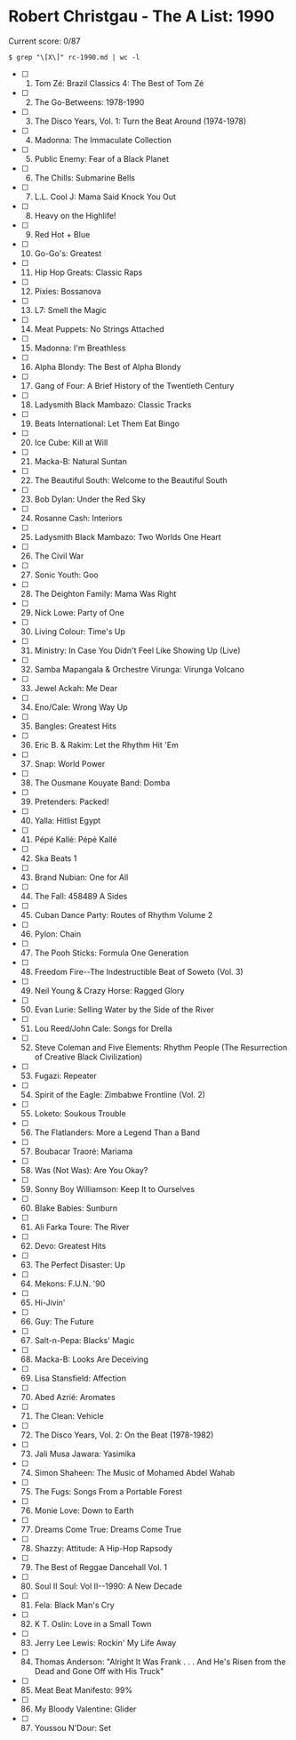 # Robert Christgau - The A List: 1990

Current score: 0/87

`$ grep "\[X\]" rc-1990.md | wc -l`

- [ ] 1. Tom Zé: Brazil Classics 4: The Best of Tom Zé
- [ ] 2. The Go-Betweens: 1978-1990
- [ ] 3. The Disco Years, Vol. 1: Turn the Beat Around (1974-1978)
- [ ] 4. Madonna: The Immaculate Collection
- [ ] 5. Public Enemy: Fear of a Black Planet
- [ ] 6. The Chills: Submarine Bells
- [ ] 7. L.L. Cool J: Mama Said Knock You Out
- [ ] 8. Heavy on the Highlife!
- [ ] 9. Red Hot + Blue
- [ ] 10. Go-Go's: Greatest
- [ ] 11. Hip Hop Greats: Classic Raps
- [ ] 12. Pixies: Bossanova
- [ ] 13. L7: Smell the Magic
- [ ] 14. Meat Puppets: No Strings Attached
- [ ] 15. Madonna: I'm Breathless
- [ ] 16. Alpha Blondy: The Best of Alpha Blondy
- [ ] 17. Gang of Four: A Brief History of the Twentieth Century
- [ ] 18. Ladysmith Black Mambazo: Classic Tracks
- [ ] 19. Beats International: Let Them Eat Bingo
- [ ] 20. Ice Cube: Kill at Will
- [ ] 21. Macka-B: Natural Suntan
- [ ] 22. The Beautiful South: Welcome to the Beautiful South
- [ ] 23. Bob Dylan: Under the Red Sky
- [ ] 24. Rosanne Cash: Interiors
- [ ] 25. Ladysmith Black Mambazo: Two Worlds One Heart
- [ ] 26. The Civil War
- [ ] 27. Sonic Youth: Goo
- [ ] 28. The Deighton Family: Mama Was Right
- [ ] 29. Nick Lowe: Party of One
- [ ] 30. Living Colour: Time's Up
- [ ] 31. Ministry: In Case You Didn't Feel Like Showing Up (Live)
- [ ] 32. Samba Mapangala & Orchestre Virunga: Virunga Volcano
- [ ] 33. Jewel Ackah: Me Dear
- [ ] 34. Eno/Cale: Wrong Way Up
- [ ] 35. Bangles: Greatest Hits
- [ ] 36. Eric B. & Rakim: Let the Rhythm Hit 'Em
- [ ] 37. Snap: World Power
- [ ] 38. The Ousmane Kouyate Band: Domba
- [ ] 39. Pretenders: Packed!
- [ ] 40. Yalla: Hitlist Egypt
- [ ] 41. Pépé Kallé: Pépé Kallé
- [ ] 42. Ska Beats 1
- [ ] 43. Brand Nubian: One for All
- [ ] 44. The Fall: 458489 A Sides
- [ ] 45. Cuban Dance Party: Routes of Rhythm Volume 2
- [ ] 46. Pylon: Chain
- [ ] 47. The Pooh Sticks: Formula One Generation
- [ ] 48. Freedom Fire--The Indestructible Beat of Soweto (Vol. 3)
- [ ] 49. Neil Young & Crazy Horse: Ragged Glory
- [ ] 50. Evan Lurie: Selling Water by the Side of the River
- [ ] 51. Lou Reed/John Cale: Songs for Drella
- [ ] 52. Steve Coleman and Five Elements: Rhythm People (The Resurrection of Creative Black Civilization)
- [ ] 53. Fugazi: Repeater
- [ ] 54. Spirit of the Eagle: Zimbabwe Frontline (Vol. 2)
- [ ] 55. Loketo: Soukous Trouble
- [ ] 56. The Flatlanders: More a Legend Than a Band
- [ ] 57. Boubacar Traoré: Mariama
- [ ] 58. Was (Not Was): Are You Okay?
- [ ] 59. Sonny Boy Williamson: Keep It to Ourselves
- [ ] 60. Blake Babies: Sunburn
- [ ] 61. Ali Farka Toure: The River
- [ ] 62. Devo: Greatest Hits
- [ ] 63. The Perfect Disaster: Up
- [ ] 64. Mekons: F.U.N. '90
- [ ] 65. Hi-Jivin'
- [ ] 66. Guy: The Future
- [ ] 67. Salt-n-Pepa: Blacks' Magic
- [ ] 68. Macka-B: Looks Are Deceiving
- [ ] 69. Lisa Stansfield: Affection
- [ ] 70. Abed Azrié: Aromates
- [ ] 71. The Clean: Vehicle
- [ ] 72. The Disco Years, Vol. 2: On the Beat (1978-1982)
- [ ] 73. Jali Musa Jawara: Yasimika
- [ ] 74. Simon Shaheen: The Music of Mohamed Abdel Wahab
- [ ] 75. The Fugs: Songs From a Portable Forest
- [ ] 76. Monie Love: Down to Earth
- [ ] 77. Dreams Come True: Dreams Come True
- [ ] 78. Shazzy: Attitude: A Hip-Hop Rapsody
- [ ] 79. The Best of Reggae Dancehall Vol. 1
- [ ] 80. Soul II Soul: Vol II--1990: A New Decade
- [ ] 81. Fela: Black Man's Cry
- [ ] 82. K T. Oslin: Love in a Small Town
- [ ] 83. Jerry Lee Lewis: Rockin' My Life Away
- [ ] 84. Thomas Anderson: "Alright It Was Frank . . . And He's Risen from the Dead and Gone Off with His Truck"
- [ ] 85. Meat Beat Manifesto: 99%
- [ ] 86. My Bloody Valentine: Glider
- [ ] 87. Youssou N'Dour: Set
